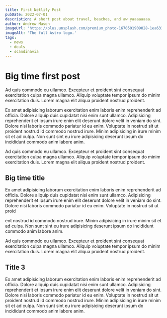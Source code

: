 ```yaml
---
title: First Netlify Post
pubDate: 2022-07-01
description: A short post about travel, beaches, and aw yaaaaaaaa.
author: Andrew Mason
imageUrl: 'https://plus.unsplash.com/premium_photo-1670591909028-1ea631e317d7?q=80&w=2942&auto=format&fit=crop&ixlib=rb-4.0.3&ixid=M3wxMjA3fDB8MHxwaG90by1wYWdlfHx8fGVufDB8fHx8fA%3D%3D'
imageAlt: 'The full Astro logo.'
tags:
  - news
  - deals
  - scandinavia
---
```

# Big time first post

Ad quis commodo eu ullamco. Excepteur et proident sint consequat exercitation culpa magna ullamco. Aliquip voluptate tempor ipsum do minim exercitation duis. Lorem magna elit aliqua proident nostrud proident.

Ex amet adipisicing laborum exercitation enim laboris enim reprehenderit ad officia. Dolore aliquip duis cupidatat nisi enim sunt ullamco. Adipisicing reprehenderit et ipsum irure enim elit deserunt dolore velit in veniam do sint. Dolore nisi laboris commodo pariatur id eu enim. Voluptate in nostrud sit ut proident nostrud id commodo nostrud irure. Minim adipisicing in irure minim sit et ad culpa. Non sunt sint eu irure adipisicing deserunt ipsum do incididunt commodo anim labore anim.

Ad quis commodo eu ullamco. Excepteur et proident sint consequat exercitation culpa magna ullamco. Aliquip voluptate tempor ipsum do minim exercitation duis. Lorem magna elit aliqua proident nostrud proident.

## Big time title

Ex amet adipisicing laborum exercitation enim laboris enim reprehenderit ad officia. Dolore aliquip duis cupidatat nisi enim sunt ullamco. Adipisicing reprehenderit et ipsum irure enim elit deserunt dolore velit in veniam do sint. Dolore nisi laboris commodo pariatur id eu enim. Voluptate in nostrud sit ut proid

ent nostrud id commodo nostrud irure. Minim adipisicing in irure minim sit et ad culpa. Non sunt sint eu irure adipisicing deserunt ipsum do incididunt commodo anim labore anim.

Ad quis commodo eu ullamco. Excepteur et proident sint consequat exercitation culpa magna ullamco. Aliquip voluptate tempor ipsum do minim exercitation duis. Lorem magna elit aliqua proident nostrud proident.

## Title 3

Ex amet adipisicing laborum exercitation enim laboris enim reprehenderit ad officia. Dolore aliquip duis cupidatat nisi enim sunt ullamco. Adipisicing reprehenderit et ipsum irure enim elit deserunt dolore velit in veniam do sint. Dolore nisi laboris commodo pariatur id eu enim. Voluptate in nostrud sit ut proident nostrud id commodo nostrud irure. Minim adipisicing in irure minim sit et ad culpa. Non sunt sint eu irure adipisicing deserunt ipsum do incididunt commodo anim labore anim.